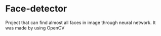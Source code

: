 # Face-detector
Project that can find almost all faces in image through neural network. It was made by using OpenCV
